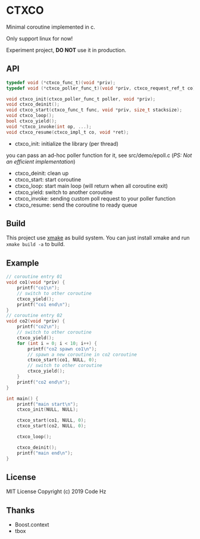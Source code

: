 # CTXCO

Minimal coroutine implemented in c.

Only support linux for now!

Experiment project, **DO NOT** use it in production.

## API

```c
typedef void (*ctxco_func_t)(void *priv);
typedef void (*ctxco_poller_func_t)(void *priv, ctxco_request_ref_t co);

void ctxco_init(ctxco_poller_func_t poller, void *priv);
void ctxco_deinit();
void ctxco_start(ctxco_func_t func, void *priv, size_t stacksize);
void ctxco_loop();
bool ctxco_yield();
void *ctxco_invoke(int op, ...);
void ctxco_resume(ctxco_impl_t co, void *ret);
```

* ctxco_init: initialize the library (per thread)

you can pass an ad-hoc poller function for it, see src/demo/epoll.c (*PS: Not an efficient implementation*)

* ctxco_deinit: clean up
* ctxco_start: start coroutine
* ctxco_loop: start main loop (will return when all coroutine exit)
* ctxco_yield: switch to another coroutine
* ctxco_invoke: sending custom poll request to your poller function
* ctxco_resume: send the coroutine to ready queue

## Build

This project use [xmake](https://xmake.io) as build system. You can just install xmake and run `xmake build -a` to build.

## Example

```c
// coroutine entry 01
void co1(void *priv) {
    printf("co1\n");
    // switch to other coroutine
    ctxco_yield();
    printf("co1 end\n");
}
// coroutine entry 02
void co2(void *priv) {
    printf("co2\n");
    // switch to other coroutine
    ctxco_yield();
    for (int i = 0; i < 10; i++) {
        printf("co2 spawn co1\n");
        // spawn a new coroutine in co2 coroutine
        ctxco_start(co1, NULL, 0);
        // switch to other coroutine
        ctxco_yield();
    }
    printf("co2 end\n");
}

int main() {
    printf("main start\n");
    ctxco_init(NULL, NULL);

    ctxco_start(co1, NULL, 0);
    ctxco_start(co2, NULL, 0);

    ctxco_loop();

    ctxco_deinit();
    printf("main end\n");
}
```

## License

MIT License
Copyright (c) 2019 Code Hz

## Thanks

* Boost.context
* tbox